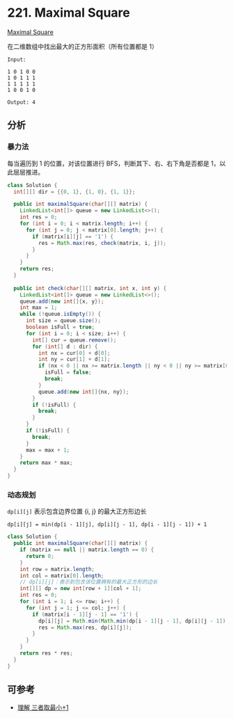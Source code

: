 # 221. Maximal Square

[Maximal Square](https://leetcode.com/problems/maximal-square/)

在二维数组中找出最大的正方形面积（所有位置都是 1）

```
Input: 

1 0 1 0 0
1 0 1 1 1
1 1 1 1 1
1 0 0 1 0

Output: 4
```

## 分析

### 暴力法

每当遍历到 1 的位置，对该位置进行 BFS，判断其下、右、右下角是否都是 1，以此层层推进。

```java
class Solution {
  int[][] dir = {{0, 1}, {1, 0}, {1, 1}};

  public int maximalSquare(char[][] matrix) {
    LinkedList<int[]> queue = new LinkedList<>();
    int res = 0;
    for (int i = 0; i < matrix.length; i++) {
      for (int j = 0; j < matrix[0].length; j++) {
        if (matrix[i][j] == '1') {
          res = Math.max(res, check(matrix, i, j));
        }
      }
    }
    return res;
  }
  
  public int check(char[][] matrix, int x, int y) {
    LinkedList<int[]> queue = new LinkedList<>();
    queue.add(new int[]{x, y});
    int max = 1;
    while (!queue.isEmpty()) {
      int size = queue.size();
      boolean isFull = true;
      for (int i = 0; i < size; i++) {
        int[] cur = queue.remove();
        for (int[] d : dir) {
          int nx = cur[0] + d[0];
          int ny = cur[1] + d[1];
          if (nx < 0 || nx >= matrix.length || ny < 0 || ny >= matrix[0].length || matrix[nx][ny] == '0') {
            isFull = false;
            break;
          }
          queue.add(new int[]{nx, ny});
        }
        if (!isFull) {
          break;
        }
      }
      if (!isFull) {
        break;
      }
      max = max + 1;
    } 
    return max * max;
  }
}
```

### 动态规划

`dp[i][j]` 表示包含边界位置 {i, j} 的最大正方形边长

`dp[i][j] = min(dp[i - 1][j], dp[i][j - 1], dp[i - 1][j - 1]) + 1`

```java
class Solution {
  public int maximalSquare(char[][] matrix) {
    if (matrix == null || matrix.length == 0) {
      return 0;
    }
    int row = matrix.length;
    int col = matrix[0].length;
    // dp[i][j]：表示到包含该位置拥有的最大正方形的边长
    int[][] dp = new int[row + 1][col + 1];
    int res = 0;
    for (int i = 1; i <= row; i++) {
      for (int j = 1; j <= col; j++) {
        if (matrix[i - 1][j - 1] == '1') {
          dp[i][j] = Math.min(Math.min(dp[i - 1][j - 1], dp[i][j - 1]), dp[i -1][j]) + 1;
          res = Math.max(res, dp[i][j]);
        }
      }
    }
    return res * res;
  }
}
```

## 可参考

- [理解 三者取最小+1](https://leetcode-cn.com/problems/maximal-square/solution/li-jie-san-zhe-qu-zui-xiao-1-by-lzhlyle/)
